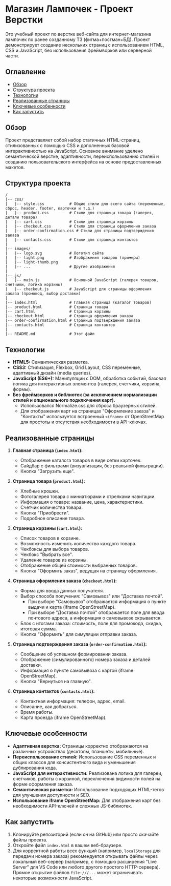 # Магазин Лампочек - Проект Верстки

Это учебный проект по верстке веб-сайта для интернет-магазина лампочек по ранее созданному ТЗ (фигма+постман+БД). Проект демонстрирует создание нескольких страниц с использованием HTML, CSS и JavaScript, без использования фреймворков или серверной части.

## Оглавление

- [Обзор](#обзор)
- [Структура проекта](#структура-проекта)
- [Технологии](#технологии)
- [Реализованные страницы](#реализованные-страницы)
- [Ключевые особенности](#ключевые-особенности)
- [Как запустить](#как-запустить)

## Обзор

Проект представляет собой набор статичных HTML-страниц, стилизованных с помощью CSS и дополненных базовой интерактивностью на JavaScript. Основное внимание уделено семантической верстке, адаптивности, переиспользованию стилей и созданию пользовательского интерфейса на основе предоставленных макетов.

## Структура проекта

```
/
|-- css/
|   |-- style.css           # Общие стили для всего сайта (переменные, сброс, header, footer, карточки и т.д.)
|   |-- product.css         # Стили для страницы товара (галерея, детали товара)
|   |-- cart.css            # Стили для страницы корзины
|   |-- checkout.css        # Стили для страницы оформления заказа
|   |-- order-confirmation.css # Стили для страницы подтверждения заказа
|   |-- contacts.css        # Стили для страницы контактов
|
|-- images/
|   |-- logo.svg            # Логотип сайта
|   |-- light.png           # Изображения товаров (примеры)
|   |-- light-thumb.png
|   |-- ...                 # Другие изображения
|
|-- js/
|   |-- main.js             # Основной JavaScript (галерея товаров, счетчики, логика корзины)
|   |-- checkout.js         # JavaScript для страницы оформления заказа (промокод, выбор доставки)
|
|-- index.html              # Главная страница (каталог товаров)
|-- product.html            # Страница товара
|-- cart.html               # Страница корзины
|-- checkout.html           # Страница оформления заказа
|-- order-confirmation.html # Страница подтверждения заказа
|-- contacts.html           # Страница контактов
|
|-- README.md               # Этот файл
```

## Технологии

*   **HTML5:** Семантическая разметка.
*   **CSS3:** Стилизация, Flexbox, Grid Layout, CSS переменные, адаптивный дизайн (media queries).
*   **JavaScript (ES6+):** Манипуляции с DOM, обработка событий, базовая логика для интерактивных элементов (галерея, счетчики, корзина, формы).
*   **Без фреймворков и библиотек (за исключением нормализации стилей и опционального подключения карт).**
    *   Использовался Normalize.css для сброса браузерных стилей.
    *   Для отображения карт на страницах "Оформление заказа" и "Контакты" используется встроенный `<iframe>` от OpenStreetMap для простоты и отсутствия необходимости в API-ключах.

## Реализованные страницы

1.  **Главная страница (`index.html`):**
    *   Отображение каталога товаров в виде сетки карточек.
    *   Сайдбар с фильтрами (визуализация, без реальной фильтрации).
    *   Кнопка "Загрузить еще".

2.  **Страница товара (`product.html`):**
    *   Хлебные крошки.
    *   Фотогалерея товара с миниатюрами и стрелками навигации.
    *   Информация о товаре: название, цена, характеристики.
    *   Счетчик количества товара.
    *   Кнопка "Приобрести".
    *   Подробное описание товара.

3.  **Страница корзины (`cart.html`):**
    *   Список товаров в корзине.
    *   Возможность изменить количество каждого товара.
    *   Чекбоксы для выбора товаров.
    *   Чекбокс "Выбрать все".
    *   Удаление товаров из корзины.
    *   Отображение общей стоимости выбранных товаров.
    *   Кнопка "Оформить заказ", ведущая на страницу оформления.

4.  **Страница оформления заказа (`checkout.html`):**
    *   Форма для ввода данных получателя.
    *   Выбор способа получения: "Самовывоз" или "Доставка почтой".
        *   При выборе "Самовывоз" отображается информация о пункте выдачи и карта (iframe OpenStreetMap).
        *   При выборе "Доставка почтой" отображается поле для ввода почтового адреса, а информация о самовывозе скрывается.
    *   Блок с итогами заказа: стоимость, поле для промокода, скидка, итоговая сумма.
    *   Кнопка "Оформить" для симуляции отправки заказа.

5.  **Страница подтверждения заказа (`order-confirmation.html`):**
    *   Сообщение об успешном формировании заказа.
    *   Отображение (симулированного) номера заказа и деталей доставки.
    *   Информация о пункте самовывоза с картой (iframe OpenStreetMap).
    *   Кнопка "Вернуться на главную".

6.  **Страница контактов (`contacts.html`):**
    *   Контактная информация: телефон, адрес, email.
    *   Описание, как добраться.
    *   Время работы.
    *   Карта проезда (iframe OpenStreetMap).

## Ключевые особенности

*   **Адаптивная верстка:** Страницы корректно отображаются на различных устройствах (десктопы, планшеты, мобильные).
*   **Переиспользование стилей:** Использование CSS переменных и общих классов для консистентного вида и уменьшения дублирования кода.
*   **JavaScript для интерактивности:** Реализована логика для галереи, счетчиков, работы с корзиной, переключения видимости полей на форме оформления заказа.
*   **Семантическая разметка:** Использование подходящих HTML-тегов для улучшения доступности и SEO.
*   **Использование iframe OpenStreetMap:** Для отображения карт без необходимости API-ключей и сложных JS-библиотек.

## Как запустить

1.  Клонируйте репозиторий (если он на GitHub) или просто скачайте файлы проекта.
2.  Откройте файл `index.html` в вашем веб-браузере.
3.  Для корректной работы всех функций (например, `localStorage` для передачи номера заказа) рекомендуется открывать файлы через локальный веб-сервер (например, с помощью расширения "Live Server" для VS Code или любого другого простого HTTP-сервера). Прямое открытие файлов `file:///...` может ограничивать некоторые возможности JavaScript.
